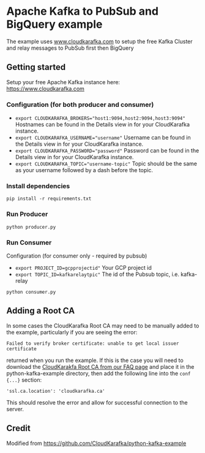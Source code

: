 # Apache Kafka to PubSub and BigQuery example

The example uses www.cloudkarafka.com to setup the free Kafka Cluster and relay messages to PubSub first then BigQuery

## Getting started

Setup your free Apache Kafka instance here: https://www.cloudkarafka.com

### Configuration (for both producer and consumer)

* `export CLOUDKARAFKA_BROKERS="host1:9094,host2:9094,host3:9094"`
  Hostnames can be found in the Details view in for your CloudKarafka instance.
* `export CLOUDKARAFKA_USERNAME="username"`
  Username can be found in the Details view in for your CloudKarafka instance.
* `export CLOUDKARAFKA_PASSWORD="password"`
  Password can be found in the Details view in for your CloudKarafka instance.
* `export CLOUDKARAFKA_TOPIC="username-topic"`
  Topic should be the same as your username followed by a dash before the topic.

### Install dependencies

```
pip install -r requirements.txt
```

### Run Producer

```
python producer.py
```

### Run Consumer

Configuration (for consumer only - required by pubsub)

* `export PROJECT_ID=gcpprojectid"`
  Your GCP project id
* `export TOPIC_ID=kafkarelaytpic"`
  The id of the Pubsub topic, i.e. kafka-relay

```
python consumer.py
```

## Adding a Root CA

In some cases the CloudKarafka Root CA may need to be manually added to the example, particularly if you are seeing the
error:

```
Failed to verify broker certificate: unable to get local issuer certificate 
```

returned when you run the example. If this is the case you will need to download
the [CloudKarakfa Root CA from our FAQ page](https://www.cloudkarafka.com/docs/faq.html) and place it in the
python-kafka-example directory, then add the following line into the `conf {...}` section:

```
'ssl.ca.location': 'cloudkarafka.ca'
```

This should resolve the error and allow for successful connection to the server.

## Credit
Modified from https://github.com/CloudKarafka/python-kafka-example